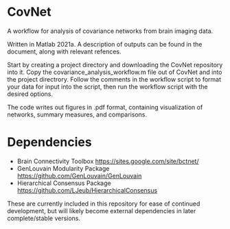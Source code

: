 # CovNet
A workflow for analysis of covariance networks from brain imaging data.

Written in Matlab 2021a.
A description of outputs can be found in the <Covariance Analysis Workflow.docx> document, along with relevant refences.
 
Start by creating a project directory and downloading the CovNet repository into it. 
 Copy the covariance_analysis_workflow.m file out of CovNet and into the project directrory.
  Follow the comments in the workflow script to format your data for input into the script, then run the workflow script with the desired options.
 
 The code writes out figures in .pdf format, containing visualization of networks, summary measures, and comparisons. 

# Dependencies
 - Brain Connectivity Toolbox https://sites.google.com/site/bctnet/
 - GenLouvain Modularity Package https://github.com/GenLouvain/GenLouvain
 - Hierarchical Consensus Package https://github.com/LJeub/HierarchicalConsensus
 
These are currently included in this repository for ease of continued development, but will likely become external dependencies in later complete/stable versions.
